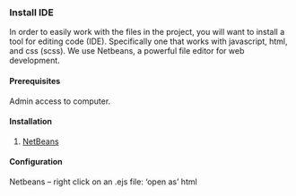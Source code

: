 ### Install IDE  
In order to easily work with the files in the project, you will want to install 
a tool for editing code (IDE). Specifically one that works with javascript, 
html, and css (scss).  We use Netbeans, a powerful file editor for web development.  

#### Prerequisites
Admin access to computer.

#### Installation
1. [NetBeans](https://netbeans.org/)

#### Configuration
Netbeans – right click on an .ejs file:  ‘open as’ html  
